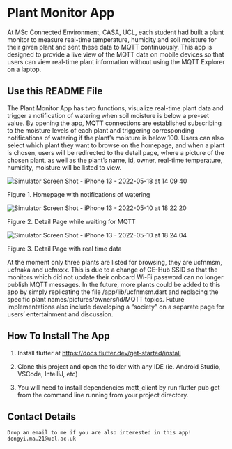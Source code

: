 # Plant Monitor App

At MSc Connected Environment, CASA, UCL, each student had built a plant monitor to measure real-time temperature, humidity and soil moisture for their given plant and sent these data to MQTT continuously. This app is designed to provide a live view of the MQTT data on mobile devices so that users can view real-time plant information without using the MQTT Explorer on a laptop. 

## Use this README File 

The Plant Monitor App has two functions, visualize real-time plant data and trigger a notification of watering when soil moisture is below a pre-set value. By opening the app, MQTT connections are established subscribing to the moisture levels of each plant and triggering corresponding notifications of watering if the plant’s moisture is below 100. Users can also select which plant they want to browse on the homepage, and when a plant is chosen, users will be redirected to the detail page, where a picture of the chosen plant, as well as the plant’s name, id,  owner, real-time temperature, humidity, moisture will be listed to view.

![Simulator Screen Shot - iPhone 13 - 2022-05-18 at 14 09 40](https://user-images.githubusercontent.com/91919718/169104269-67b93921-8f04-4143-b1f8-9159f647eeaa.png)

Figure 1. Homepage with notifications of watering


![Simulator Screen Shot - iPhone 13 - 2022-05-10 at 18 22 20](https://user-images.githubusercontent.com/91919718/169104322-a752023c-8be0-469d-a73d-6e5bc617b7fa.png)

Figure 2. Detail Page while waiting for MQTT


![Simulator Screen Shot - iPhone 13 - 2022-05-10 at 18 24 04](https://user-images.githubusercontent.com/91919718/169104330-406a165d-4e3b-4f3d-a398-dd715e7bdff7.png)

Figure 3. Detail Page with real time data





At the moment only three plants are listed for browsing, they are ucfnmsm, ucfnaka and ucfnxxx. This is due to a change of CE-Hub SSID so that the monitors which did not update their onboard Wi-Fi password can no longer publish MQTT messages. In the future, more plants could be added to this app by simply replicating the file /app/lib/ucfnmsm.dart and replacing the specific plant names/pictures/owners/id/MQTT topics. Future implementations also include developing a “society” on a separate page for users’ entertainment and discussion. 


## How To Install The App

1. Install flutter at https://docs.flutter.dev/get-started/install

2. Clone this project and open the folder with any IDE (ie. Android Studio, VSCode, IntelliJ, etc)
3. You will need to install dependencies mqtt_client by run flutter pub get from the command line running from your project directory.

##  Contact Details

    Drop an email to me if you are also interested in this app! 
    dongyi.ma.21@ucl.ac.uk
